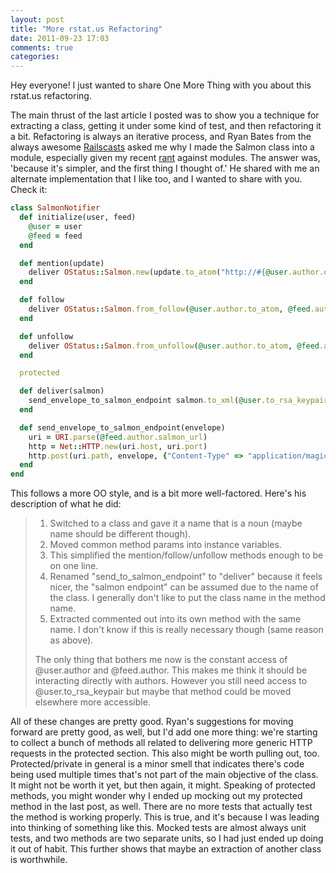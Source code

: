 ```yaml
---
layout: post
title: "More rstat.us Refactoring"
date: 2011-09-23 17:03
comments: true
categories:
---
```


Hey everyone! I just wanted to share One More Thing with you about this rstat.us
refactoring.

The main thrust of the last article I posted was to show you a technique for
extracting a class, getting it under some kind of test, and then refactoring it
a bit. Refactoring is always an iterative process, and Ryan Bates from the
always awesome [Railscasts](http://railscasts.com) asked me why I made the
Salmon class into a module, especially given my recent [rant](/2011/09/06/the-secret-to-rails-oo-design.html)
against modules. The answer was, 'because it's simpler, and the first thing
I thought of.' He shared with me an alternate implementation that I like too,
and I wanted to share with you. Check it:

```ruby app/models/salmon_notifier.rb
class SalmonNotifier
  def initialize(user, feed)
    @user = user
    @feed = feed
  end

  def mention(update)
    deliver OStatus::Salmon.new(update.to_atom("http://#{@user.author.domain}/"))
  end

  def follow
    deliver OStatus::Salmon.from_follow(@user.author.to_atom, @feed.author.to_atom)
  end

  def unfollow
    deliver OStatus::Salmon.from_unfollow(@user.author.to_atom, @feed.author.to_atom)
  end

  protected

  def deliver(salmon)
    send_envelope_to_salmon_endpoint salmon.to_xml(@user.to_rsa_keypair)
  end

  def send_envelope_to_salmon_endpoint(envelope)
    uri = URI.parse(@feed.author.salmon_url)
    http = Net::HTTP.new(uri.host, uri.port)
    http.post(uri.path, envelope, {"Content-Type" => "application/magic-envelope+xml"})
  end
end
```

This follows a more OO style, and is a bit more well-factored. Here's his
description of what he did:

> 1. Switched to a class and gave it a name that is a noun (maybe name
> should be different though).
> 2. Moved common method params into instance variables.
> 3. This simplified the mention/follow/unfollow methods enough to be on one line.
> 4. Renamed "send_to_salmon_endpoint" to "deliver" because it feels
> nicer, the "salmon endpoint" can be assumed due to the name of the
> class. I generally don't like to put the class name in the method
> name.
> 5. Extracted commented out into its own method with the same name. I
> don't know if this is really necessary though (same reason as above).
> 
> The only thing that bothers me now is the constant access of
> @user.author and @feed.author. This makes me think it should be
> interacting directly with authors. However you still need access to
> @user.to_rsa_keypair but maybe that method could be moved elsewhere
> more accessible.

All of these changes are pretty good. Ryan's suggestions for moving forward are
pretty good, as well, but I'd add one more thing: we're starting to collect a
bunch of methods all related to delivering more generic HTTP requests in the
protected section. This also might be worth pulling out, too.  Protected/private
in general is a minor smell that indicates there's code being used multiple
times that's not part of the main objective of the class.  It might not be worth
it yet, but then again, it might. Speaking of protected methods, you might
wonder why I ended up mocking out my protected method in the last post, as well.
There are no more tests that actually test the method is working properly.  This
is true, and it's because I was leading into thinking of something like this.
Mocked tests are almost always unit tests, and two methods are two separate
units, so I had just ended up doing it out of habit. This further shows that
maybe an extraction of another class is worthwhile.
